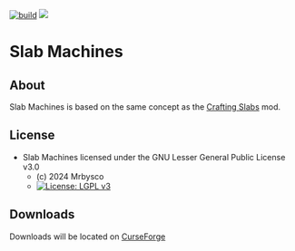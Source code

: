 [![build](https://github.com/Mrbysco/Slab-Machines/actions/workflows/build.yml/badge.svg)](https://github.com/Mrbysco/Slab-Machines/actions/workflows/build.yml) 
[![](http://cf.way2muchnoise.eu/versions/301854.svg)](https://www.curseforge.com/minecraft/mc-mods/slab-machines)

# Slab Machines #

## About ##
Slab Machines is based on the same concept as the [Crafting Slabs](https://minecraft.curseforge.com/projects/crafting-slabs) mod.

## License ##
* Slab Machines licensed under the GNU Lesser General Public License v3.0
  - (c) 2024 Mrbysco
  - [![License: LGPL v3](https://img.shields.io/badge/License-LGPL_v3-blue.svg)](https://www.gnu.org/licenses/lgpl-3.0)

## Downloads ##
Downloads will be located on [CurseForge](https://www.curseforge.com/minecraft/mc-mods/slab-machines)
